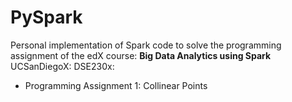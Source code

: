 # PySpark

Personal implementation of Spark code to solve the programming assignment of the edX course: **Big Data Analytics using Spark**  UCSanDiegoX: DSE230x:

- Programming Assignment 1: Collinear Points
